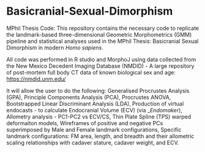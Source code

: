 # Basicranial-Sexual-Dimorphism
MPhil Thesis Code:
This repository contains the necessary code to replicate the landmark-based three-dimensional Geometric Morphometrics (GMM) pipeline and statistical analyses used in the MPhil Thesis: Basicranial Sexual Dimorphism in modern _Homo sapiens_. 

All code was performed in R studio and MorphoJ using data collected from the New Mexico Decedent Imaging Database (NMDID) - A large repository of post-mortem full body CT data of known biological sex and age: https://nmdid.unm.edu/

It will allow the user to do the following: 
Generalised Procrustes Analysis (GPA),
Principle Components Analysis (PCA),
Procrustes ANOVA,
Bootstrapped Linear Discriminant Analysis (LDA), 
Production of virtual endocasts - to calculate Endocranial Volume (ECV) (via __Endomaker_),
Allometry analysis - PC1-PC2 vs ECV/CS,
Thin Plate Spline (TPS) warped deformaiton models,
Wireframes of positive and negative PCs superimposed by Male and Female landmark configurations,
Specific landmark configurations: 
FM area, length, and breadth and their allometric scaling relationships with cadaver stature, cadaver weight, and ECV. 
